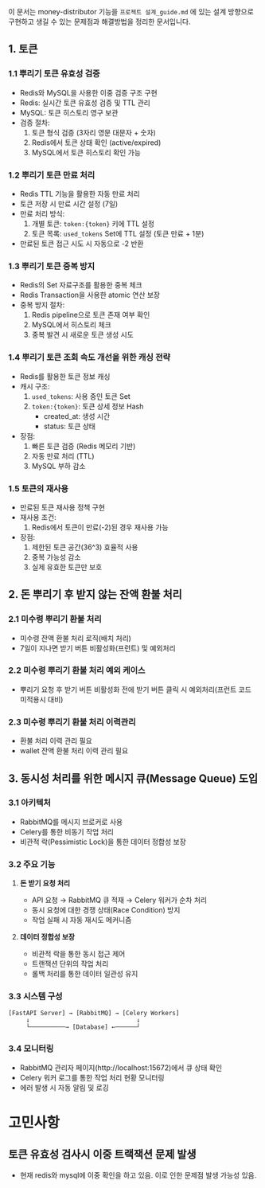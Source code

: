 이 문서는 money-distributor 기능을 `프로젝트 설계_guide.md` 에 있는 설계 방향으로 구현하고 생길 수 있는 문제점과 해결방법을 정리한 문서입니다.

## 1. 토큰

### 1.1 뿌리기 토큰 유효성 검증
- Redis와 MySQL을 사용한 이중 검증 구조 구현
- Redis: 실시간 토큰 유효성 검증 및 TTL 관리
- MySQL: 토큰 히스토리 영구 보관
- 검증 절차:
  1. 토큰 형식 검증 (3자리 영문 대문자 + 숫자)
  2. Redis에서 토큰 상태 확인 (active/expired)
  3. MySQL에서 토큰 히스토리 확인 가능

### 1.2 뿌리기 토큰 만료 처리
- Redis TTL 기능을 활용한 자동 만료 처리
- 토큰 저장 시 만료 시간 설정 (7일)
- 만료 처리 방식:
  1. 개별 토큰: `token:{token}` 키에 TTL 설정
  2. 토큰 목록: `used_tokens` Set에 TTL 설정 (토큰 만료 + 1분)
- 만료된 토큰 접근 시도 시 자동으로 -2 반환

### 1.3 뿌리기 토큰 중복 방지
- Redis의 Set 자료구조를 활용한 중복 체크
- Redis Transaction을 사용한 atomic 연산 보장
- 중복 방지 절차:
  1. Redis pipeline으로 토큰 존재 여부 확인
  2. MySQL에서 히스토리 체크
  3. 중복 발견 시 새로운 토큰 생성 시도

### 1.4 뿌리기 토큰 조회 속도 개선을 위한 캐싱 전략
- Redis를 활용한 토큰 정보 캐싱
- 캐시 구조:
  1. `used_tokens`: 사용 중인 토큰 Set
  2. `token:{token}`: 토큰 상세 정보 Hash
     - created_at: 생성 시간
     - status: 토큰 상태
- 장점:
  1. 빠른 토큰 검증 (Redis 메모리 기반)
  2. 자동 만료 처리 (TTL)
  3. MySQL 부하 감소

### 1.5 토큰의 재사용
- 만료된 토큰 재사용 정책 구현
- 재사용 조건:
  1. Redis에서 토큰이 만료(-2)된 경우 재사용 가능
- 장점:
  1. 제한된 토큰 공간(36^3) 효율적 사용
  2. 중복 가능성 감소
  3. 실제 유효한 토큰만 보호

## 2. 돈 뿌리기 후 받지 않는 잔액 환불 처리

### 2.1 미수령 뿌리기 환불 처리
- 미수령 잔액 환불 처리 로직(배치 처리)
- 7일이 지나면 받기 버튼 비활성화(프런트) 및 예외처리

### 2.2 미수령 뿌리기 환불 처리 예외 케이스
- 뿌리기 요청 후 받기 버튼 비활성화 전에 받기 버튼 클릭 시 예외처리(프런트 코드 미적용시 대비)

### 2.3 미수령 뿌리기 환불 처리 이력관리
- 환불 처리 이력 관리 필요
- wallet 잔액 환불 처리 이력 관리 필요

## 3. 동시성 처리를 위한 메시지 큐(Message Queue) 도입

### 3.1 아키텍처
- RabbitMQ를 메시지 브로커로 사용
- Celery를 통한 비동기 작업 처리
- 비관적 락(Pessimistic Lock)을 통한 데이터 정합성 보장

### 3.2 주요 기능
1. **돈 받기 요청 처리**
   - API 요청 → RabbitMQ 큐 적재 → Celery 워커가 순차 처리
   - 동시 요청에 대한 경쟁 상태(Race Condition) 방지
   - 작업 실패 시 자동 재시도 메커니즘

2. **데이터 정합성 보장**
   - 비관적 락을 통한 동시 접근 제어
   - 트랜잭션 단위의 작업 처리
   - 롤백 처리를 통한 데이터 일관성 유지

### 3.3 시스템 구성
```
[FastAPI Server] → [RabbitMQ] → [Celery Workers]
     ↓                              ↓
     └──────────→ [Database] ←──────┘
```

### 3.4 모니터링
- RabbitMQ 관리자 페이지(http://localhost:15672)에서 큐 상태 확인
- Celery 워커 로그를 통한 작업 처리 현황 모니터링
- 에러 발생 시 자동 알림 및 로깅

# 고민사항
## 토큰 유효성 검사시 이중 트랙잭션 문제 발생 
- 현재 redis와 mysql에 이중 확인을 하고 있음. 이로 인한 문제점 발생 가능성 있음.
